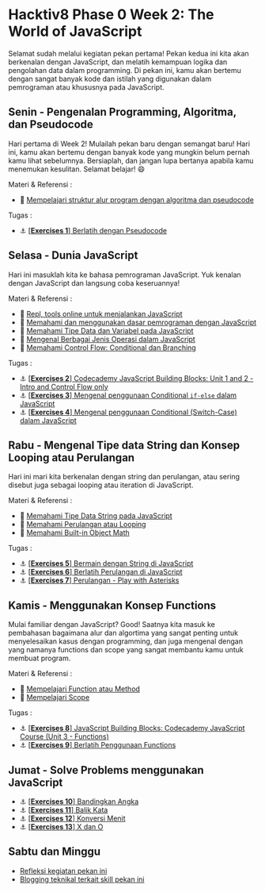 # Hacktiv8 Phase 0 Week 2: The World of JavaScript

Selamat sudah melalui kegiatan pekan pertama! Pekan kedua ini kita akan berkenalan dengan JavaScript,
dan melatih kemampuan logika dan pengolahan data dalam programming. Di pekan ini, kamu akan bertemu dengan sangat banyak kode dan istilah yang digunakan dalam pemrograman atau khususnya pada JavaScript.

## Senin - Pengenalan Programming, Algoritma, dan Pseudocode
Hari pertama di Week 2! Mulailah pekan baru dengan semangat baru! Hari ini, kamu akan bertemu dengan banyak kode yang mungkin belum pernah kamu lihat sebelumnya. Bersiaplah, dan jangan lupa bertanya apabila kamu menemukan kesulitan. Selamat belajar! :smile:

Materi & Referensi :
- :notebook_with_decorative_cover:
[Mempelajari struktur alur program dengan algoritma dan pseudocode](https://github.com/hacktiv8/phase-0-activities/tree/master/modules/algorithm-pseudocode.md)

Tugas :

- :anchor:
[[**Exercises 1**] Berlatih dengan Pseudocode](https://github.com/hacktiv8/phase-0-activities/tree/master/modules/challenge-main-pseudocode.md)

## Selasa - Dunia JavaScript

Hari ini masuklah kita ke bahasa pemrograman JavaScript. Yuk kenalan dengan JavaScript dan langsung coba keseruannya!

Materi & Referensi :

- :wrench:
[Repl, tools online untuk menjalankan JavaScript](https://repl.it/languages/javascript)
- :notebook_with_decorative_cover:
[Memahami dan menggunakan dasar pemrograman dengan JavaScript](https://github.com/hacktiv8/phase-0-activities/tree/master/modules/js-first-time.md)
- :notebook_with_decorative_cover:
[Memahami Tipe Data dan Variabel pada JavaScript](https://github.com/hacktiv8/phase-0-activities/tree/master/modules/js-first-time.md#data-type)
- :notebook_with_decorative_cover:
[Mengenal Berbagai Jenis Operasi dalam JavaScript](https://github.com/hacktiv8/phase-0-activities/tree/master/modules/js-first-time.md#operator)
- :notebook_with_decorative_cover:
[Memahami Control Flow: Conditional dan Branching](https://github.com/hacktiv8/phase-0-activities/tree/master/modules/js-first-time.md#conditional)

Tugas :

- :anchor:
[[**Exercises 2**] Codecademy JavaScript Building Blocks: Unit 1 and 2 - Intro and Control Flow only](https://www.codecademy.com/learn/learn-javascript)
- :anchor:
[[**Exercises 3**] Mengenal penggunaan Conditional `if-else` dalam JavaScript](https://github.com/hacktiv8/phase-0-activities/tree/master/modules/anchor-menggunakan-if-else.md)
- :anchor:
[[**Exercises 4**] Mengenal penggunaan Conditional (Switch-Case) dalam JavaScript](https://github.com/hacktiv8/phase-0-activities/tree/master/modules/anchor-switch-case.md)

## Rabu - Mengenal Tipe data String dan Konsep Looping atau Perulangan

Hari ini mari kita berkenalan dengan string dan perulangan, atau sering disebut juga sebagai looping atau iteration di JavaScript.

Materi & Referensi :
- :notebook_with_decorative_cover:
[Memahami Tipe Data String pada JavaScript](https://github.com/hacktiv8/phase-0-activities/tree/master/modules/js-string-reference.md)
- :notebook_with_decorative_cover:
[Memahami Perulangan atau Looping](https://github.com/hacktiv8/phase-0-activities/tree/master/modules/js-first-time.md#loopiteration)
- :notebook_with_decorative_cover:
[Memahami Built-in Object Math](https://github.com/hacktiv8/phase-0-activities/tree/master/modules/math-object-js.md)

Tugas :
- :anchor: [[**Exercises 5**] Bermain dengan String di JavaScript](https://github.com/hacktiv8/phase-0-activities/tree/master/modules/anchor-main-string.md)
- :anchor: [[**Exercises 6**] Berlatih Perulangan di JavaScript](https://github.com/hacktiv8/phase-0-activities/tree/master/modules/anchor-main-loop.md)
- :anchor: [[**Exercises 7**] Perulangan - Play with Asterisks](https://github.com/hacktiv8/phase-0-activities/tree/master/modules/anchor-main-loop-asterisks.md)

## Kamis - Menggunakan Konsep Functions

Mulai familiar dengan JavaScript? Good! Saatnya kita masuk ke pembahasan bagaimana alur dan algortima yang sangat penting untuk menyelesaikan kasus dengan programming, dan juga mengenal dengan yang namanya functions dan scope yang sangat membantu kamu untuk membuat program.

Materi & Referensi :
- :notebook_with_decorative_cover:
[Mempelajari Function atau Method](https://github.com/hacktiv8/phase-0-activities/tree/master/modules/js-first-time.md#functionmethod)
- :notebook_with_decorative_cover:
[Mempelajari Scope](https://github.com/hacktiv8/phase-0-activities/tree/master/modules/js-scope.md)

Tugas :

- :anchor:
[[**Exercises 8**] JavaScript Building Blocks: Codecademy JavaScript Course (Unit 3 - Functions)](https://www.codecademy.com/learn/learn-javascript)
- :anchor:
[[**Exercises 9**] Berlatih Penggunaan Functions](https://github.com/hacktiv8/phase-0-activities/tree/master/modules/anchor-basic-function.md)

## Jumat - Solve Problems menggunakan JavaScript

- :anchor:
[[**Exercises 10**] Bandingkan Angka](https://github.com/hacktiv8/phase-0-activities/tree/master/modules/challenge-bandingkan-angka.md)
- :anchor:
[[**Exercises 11**] Balik Kata](https://github.com/hacktiv8/phase-0-activities/tree/master/modules/challenge-balik-kata.md)
- :anchor:
[[**Exercises 12**] Konversi Menit](https://github.com/hacktiv8/phase-0-activities/tree/master/modules/challenge-konversi-menit.md)
- :anchor:
[[**Exercises 13**] X dan O](https://github.com/hacktiv8/phase-0-activities/tree/master/modules/challenge-x-dan-o.md)

## Sabtu dan Minggu

-  [Refleksi kegiatan pekan ini](https://github.com/hacktiv8/phase-0-activities/tree/master/modules/reflection.md)
-  [Blogging teknikal terkait skill pekan ini](https://github.com/hacktiv8/phase-0-activities/tree/master/modules/blog.md)